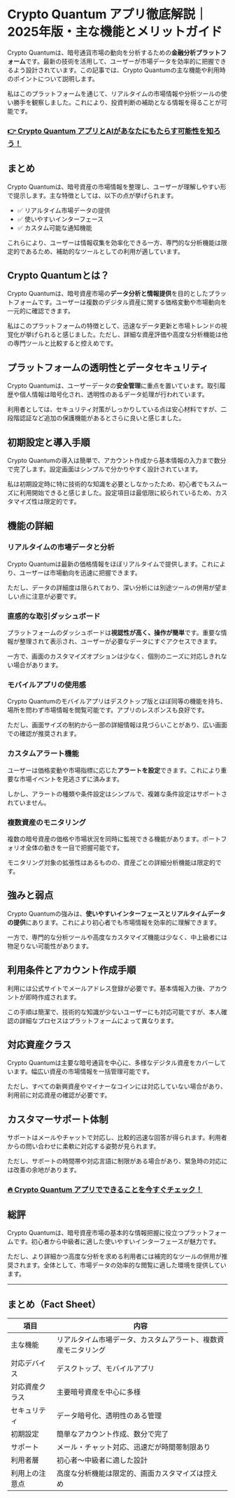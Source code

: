# Crypto Quantum アプリ徹底解説｜2025年版・主な機能とメリットガイド
 

Crypto Quantumは、暗号通貨市場の動向を分析するための**金融分析プラットフォーム**です。最新の技術を活用して、ユーザーが市場データを効率的に把握できるよう設計されています。この記事では、Crypto Quantumの主な機能や利用時のポイントについて説明します。

私はこのプラットフォームを通じて、リアルタイムの市場情報や分析ツールの使い勝手を観察しました。これにより、投資判断の補助となる情報を得ることが可能です。

### [👉  Crypto Quantum アプリとAIがあなたにもたらす可能性を知ろう！](https://tinyurl.com/2bc5ofgs)
## まとめ

Crypto Quantumは、暗号資産の市場情報を整理し、ユーザーが理解しやすい形で提示します。主な特徴としては、以下の点が挙げられます。

- ✅ リアルタイム市場データの提供  
- ✅ 使いやすいインターフェース  
- ✅ カスタム可能な通知機能  

これらにより、ユーザーは情報収集を効率化できる一方、専門的な分析機能は限定的であるため、補助的なツールとしての利用が適しています。

## Crypto Quantumとは？

Crypto Quantumは、暗号資産市場の**データ分析と情報提供**を目的としたプラットフォームです。ユーザーは複数のデジタル資産に関する価格変動や市場動向を一元的に確認できます。

私はこのプラットフォームの特徴として、迅速なデータ更新と市場トレンドの視覚化が挙げられると感じました。ただし、詳細な資産評価や高度な分析機能は他の専門ツールと比較すると控えめです。

## プラットフォームの透明性とデータセキュリティ

Crypto Quantumは、ユーザーデータの**安全管理**に重点を置いています。取引履歴や個人情報は暗号化され、透明性のあるデータ処理が行われています。

利用者としては、セキュリティ対策がしっかりしている点は安心材料ですが、二段階認証など追加の保護機能があるとさらに良いと感じました。

## 初期設定と導入手順

Crypto Quantumの導入は簡単で、アカウント作成から基本情報の入力まで数分で完了します。設定画面はシンプルで分かりやすく設計されています。

私は初期設定時に特に技術的な知識を必要としなかったため、初心者でもスムーズに利用開始できると感じました。設定項目は最低限に絞られているため、カスタマイズ性は限定的です。

## 機能の詳細

### リアルタイムの市場データと分析

Crypto Quantumは最新の価格情報をほぼリアルタイムで提供します。これにより、ユーザーは市場動向を迅速に把握できます。

ただし、データの詳細度は限られており、深い分析には別途ツールの併用が望ましい点に注意が必要です。

### 直感的な取引ダッシュボード

プラットフォームのダッシュボードは**視認性が高く、操作が簡単**です。重要な情報が整理されて表示され、ユーザーが必要なデータにすぐアクセスできます。

一方で、画面のカスタマイズオプションは少なく、個別のニーズに対応しきれない場合があります。

### モバイルアプリの使用感

Crypto Quantumのモバイルアプリはデスクトップ版とほぼ同等の機能を持ち、場所を問わず市場情報を閲覧可能です。アプリのレスポンスも良好です。

ただし、画面サイズの制約から一部の詳細情報は見づらいことがあり、広い画面での確認が推奨されます。

### カスタムアラート機能

ユーザーは価格変動や市場指標に応じた**アラートを設定**できます。これにより重要な市場イベントを見逃さずに済みます。

しかし、アラートの種類や条件設定はシンプルで、複雑な条件設定はサポートされていません。

### 複数資産のモニタリング

複数の暗号資産の価格や市場状況を同時に監視できる機能があります。ポートフォリオ全体の動きを一目で把握可能です。

モニタリング対象の拡張性はあるものの、資産ごとの詳細分析機能は限定的です。

## 強みと弱点

Crypto Quantumの強みは、**使いやすいインターフェースとリアルタイムデータの提供**にあります。これにより初心者でも市場情報を効率的に理解できます。

一方で、専門的な分析ツールや高度なカスタマイズ機能は少なく、中上級者には物足りない可能性があります。

## 利用条件とアカウント作成手順

利用には公式サイトでメールアドレス登録が必要です。基本情報入力後、アカウントが即時作成されます。

この手順は簡潔で、技術的な知識が少ないユーザーにも対応可能ですが、本人確認の詳細なプロセスはプラットフォームによって異なります。

## 対応資産クラス

Crypto Quantumは主要な暗号通貨を中心に、多様なデジタル資産をカバーしています。幅広い資産の市場情報を一括管理可能です。

ただし、すべての新興資産やマイナーなコインには対応していない場合があり、利用前に対応資産の確認が必要です。

## カスタマーサポート体制

サポートはメールやチャットで対応し、比較的迅速な回答が得られます。利用者からの問い合わせに柔軟に対応する姿勢が見られます。

ただし、サポートの時間帯や対応言語に制限がある場合があり、緊急時の対応には改善の余地があります。

### [🔥 Crypto Quantum アプリでできることを今すぐチェック！](https://tinyurl.com/2bc5ofgs)
## 総評

Crypto Quantumは、暗号資産市場の基本的な情報把握に役立つプラットフォームです。初心者から中級者に適した使いやすいインターフェースが魅力です。

ただし、より詳細かつ高度な分析を求める利用者には補完的なツールの併用が推奨されます。全体として、市場データの効率的な閲覧に適した環境を提供しています。

---

## まとめ（Fact Sheet）

| 項目                   | 内容                                     |
|------------------------|-----------------------------------------|
| 主な機能               | リアルタイム市場データ、カスタムアラート、複数資産モニタリング |
| 対応デバイス           | デスクトップ、モバイルアプリ             |
| 対応資産クラス         | 主要暗号資産を中心に多様                  |
| セキュリティ           | データ暗号化、透明性のある管理            |
| 初期設定               | 簡単なアカウント作成、数分で完了          |
| サポート               | メール・チャット対応、迅速だが時間帯制限あり |
| 利用者層               | 初心者〜中級者に適した設計                |
| 利用上の注意点         | 高度な分析機能は限定的、画面カスタマイズは控えめ |